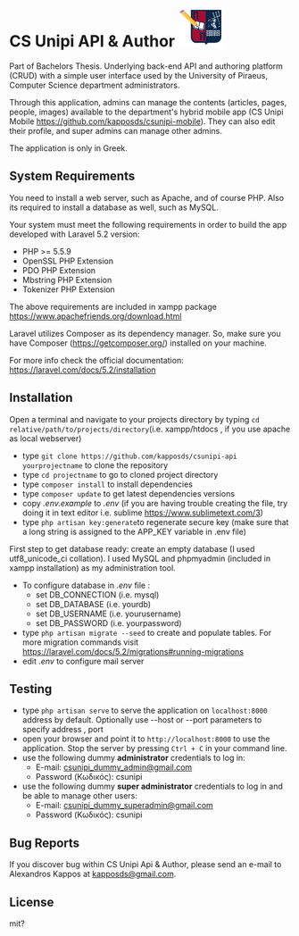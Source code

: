# CS Unipi API & Author <img src="https://github.com/kapposds/csunipi-api/blob/master/public/images/logos/cs_unipi_author_logo.png" width="85" height="70" />

Part of Bachelors Thesis. Underlying back-end API and authoring platform (CRUD) with a simple user interface used by the University of Piraeus, Computer Science department administrators.

Through this application, admins can manage the contents (articles, pages, people, images) available to the department's hybrid mobile app (CS Unipi Mobile https://github.com/kapposds/csunipi-mobile). They can also edit their profile, and super admins can manage other admins. 

The application is only in Greek.

## System Requirements
You need to install a web server, such as Apache, and of course PHP. Also its required to install a database as well, such as  MySQL.

Your system must meet the following requirements in order to build the app developed with Laravel 5.2 version:
* PHP >= 5.5.9
* OpenSSL PHP Extension
* PDO PHP Extension
* Mbstring PHP Extension
* Tokenizer PHP Extension

The above requirements are included in xampp package https://www.apachefriends.org/download.html

Laravel utilizes Composer as its dependency manager. So, make sure you have Composer (https://getcomposer.org/) installed on your machine.

For more info check the official documentation: https://laravel.com/docs/5.2/installation

## Installation
Open a terminal and navigate to your projects directory by typing `cd relative/path/to/projects/directory`(i.e. xampp/htdocs , if you use apache as local webserver)
* type `git clone https://github.com/kapposds/csunipi-api yourprojectname` to clone the repository
* type `cd projectname` to go to cloned project directory
* type `composer install` to install dependencies
* type `composer update` to get latest dependencies versions
* copy *.env.example* to *.env* (if you are having trouble creating the file, try doing it in text editor i.e. sublime https://www.sublimetext.com/3)
* type `php artisan key:generate`to regenerate secure key (make sure that a long string is assigned to the APP_KEY variable in .env file)

First step to get database ready: create an empty database (I used utf8_unicode_ci collation). I used MySQL and phpmyadmin (included in xampp installation) as my administration tool.
* To configure database in *.env* file :
   * set DB_CONNECTION (i.e. mysql)
   * set DB_DATABASE (i.e. yourdb)
   * set DB_USERNAME (i.e. yourusername)
   * set DB_PASSWORD (i.e. yourpassword)
* type `php artisan migrate --seed` to create and populate tables. For more migration commands visit https://laravel.com/docs/5.2/migrations#running-migrations
* edit *.env* to configure mail server

## Testing

* type `php artisan serve` to serve the application on `localhost:8000` address by default. Optionally use --host or --port parameters to specify address , port
* open your browser and point it to `http://localhost:8000` to use the application. Stop the server by pressing `Ctrl + C` in your command line.
* use the following dummy <b>administrator</b> credentials to log in:
	* E-mail: csunipi_dummy_admin@gmail.com
	* Password (Κωδικός): csunipi
* use the following dummy <b> super administrator</b> credentials to log in and be able to manage other users:
	* E-mail: csunipi_dummy_superadmin@gmail.com
	* Password (Κωδικός): csunipi

## Bug Reports

If you discover bug within CS Unipi Api & Author, please send an e-mail to Alexandros Kappos at kapposds@gmail.com.

## License

mit?
